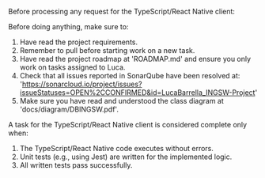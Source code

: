 Before processing any request for the TypeScript/React Native client:

Before doing anything, make sure to:
1. Have read the project requirements.
2. Remember to pull before starting work on a new task.
3. Have read the project roadmap at 'ROADMAP.md' and ensure you only work on tasks assigned to Luca.
4. Check that all issues reported in SonarQube have been resolved at: 'https://sonarcloud.io/project/issues?issueStatuses=OPEN%2CCONFIRMED&id=LucaBarrella_INGSW-Project'
5. Make sure you have read and understood the class diagram at 'docs/diagram/DBINGSW.pdf'.

A task for the TypeScript/React Native client is considered complete only when:

1.  The TypeScript/React Native code executes without errors.
2.  Unit tests (e.g., using Jest) are written for the implemented logic.
3.  All written tests pass successfully.